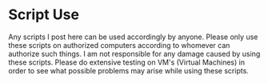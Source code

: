 # Script Use
Any scripts I post here can be used accordingly by anyone. Please only use these scripts on authorized computers according to whomever can authorize such things. I am not responsible for any damage caused by using these scripts. Please do extensive testing on VM's (Virtual Machines) in order to see what possible problems may arise while using these scripts.

